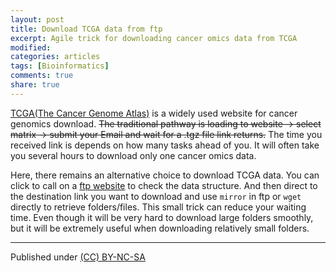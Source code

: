 ```yaml
---
layout: post
title: Download TCGA data from ftp
excerpt: Agile trick for downloading cancer omics data from TCGA
modified:
categories: articles
tags: [Bioinformatics]
comments: true
share: true
---
```


[TCGA(The Cancer Genome Atlas)](https://tcga-data.nci.nih.gov/tcga/) is a widely used website for cancer genomics download. <strike>The traditional pathway is loading to website -> select matrix -> submit your Email and wait for a .tgz file link returns.</strike> The time you received link is depends on how many tasks ahead of you. It will often take you several hours to download only one cancer omics data.

Here, there remains an alternative choice to download TCGA data. You can click to call on a [ftp website](https://tcga-data.nci.nih.gov/tcgafiles/ftp_auth/distro_ftpusers/anonymous/tumor/) to check the data structure. And then direct to the destination link you want to download and use `mirror` in ftp or `wget` directly to retrieve folders/files. This small trick can reduce your waiting time. Even though it will be very hard to download large folders smoothly, but it will be extremely useful when downloading relatively small folders.


---
Published under <a rel="license" href="http://creativecommons.org/licenses/by-nc-sa/3.0/">(CC) BY-NC-SA </a>
